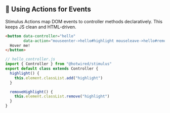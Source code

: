 ## 📣 Using Actions for Events

Stimulus Actions map DOM events to controller methods declaratively. This keeps JS clean and HTML-driven.

```html
<button data-controller="hello"
        data-action="mouseenter->hello#highlight mouseleave->hello#removeHighlight">
  Hover me!
</button>
```

```javascript
// hello_controller.js
import { Controller } from "@hotwired/stimulus"
export default class extends Controller {
  highlight() {
    this.element.classList.add("highlight")
  }

  removeHighlight() {
    this.element.classList.remove("highlight")
  }
}
```